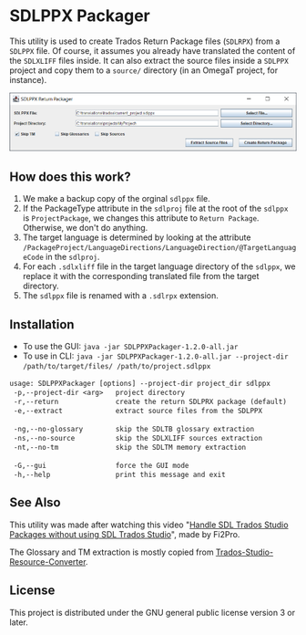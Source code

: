 # SDLPPX Packager

This utility is used to create Trados Return Package files (`SDLRPX`) from a `SDLPPX` file. Of course, it assumes you already have translated the content of the `SDLXLIFF` files inside.
It can also extract the source files inside a `SDLPPX` project and copy them to a `source/` directory (in an OmegaT project, for instance). 

![alt text](screenshot.png "SDLPPX Packager Screenshot")


## How does this work?

1. We make a backup copy of the orginal `sdlppx` file.
2. If the PackageType attribute in the `sdlproj` file at the root of the `sdlppx` is `ProjectPackage`, we changes this attribute to `Return Package`. Otherwise, we don't do anything.
3. The target language is determined by looking at the attribute `/PackageProject/LanguageDirections/LanguageDirection/@TargetLanguageCode` in the  `sdlproj`. 
4. For each `.sdlxliff` file in the target language directory of the  `sdlppx`, we replace it with the corresponding translated file from the target directory.
5. The `sdlppx` file is renamed with a `.sdlrpx` extension.

## Installation

* To use the GUI: `java -jar SDLPPXPackager-1.2.0-all.jar`
* To use in CLI: `java -jar SDLPPXPackager-1.2.0-all.jar --project-dir /path/to/target/files/ /path/to/project.sdlppx`

```
usage: SDLPPXPackager [options] --project-dir project_dir sdlppx
 -p,--project-dir <arg>   project directory
 -r,--return              create the return SDLPRX package (default)
 -e,--extract             extract source files from the SDLPPX

 -ng,--no-glossary        skip the SDLTB glossary extraction
 -ns,--no-source          skip the SDLXLIFF sources extraction
 -nt,--no-tm              skip the SDLTM memory extraction
 
 -G,--gui                 force the GUI mode
 -h,--help                print this message and exit
```

## See Also

This utility was made after watching this video "[Handle SDL Trados Studio Packages without using SDL Trados Studio](https://www.youtube.com/watch?v=a4ZGeAjTl2M)", made by Fi2Pro.

The Glossary and TM extraction is mostly copied from [Trados-Studio-Resource-Converter](https://github.com/TomasoAlbinoni/Trados-Studio-Resource-Converter).

## License

This project is distributed under the GNU general public license version 3 or later.
